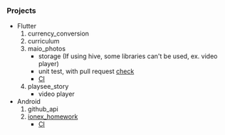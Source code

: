 ### Projects
- Flutter 
    1. currency_conversion
    2. curriculum
    3. maio_photos
        - storage 
          (If using hive, some libraries can't be used, ex. video player)
        - unit test, with pull request [check](https://github.com/merukoo0507/interview_homework/pull/12)
        - [CI](https://github.com/merukoo0507/interview_homework/actions/runs/9026916990)
    4. playsee_story
        - video player
- Android
    1. github_api
    2. [ionex_homework](https://github.com/merukoo0507/interview_homework/tree/develop/ionex_homework)
       - [CI](https://github.com/merukoo0507/interview_homework/actions/runs/9027198327)
    

